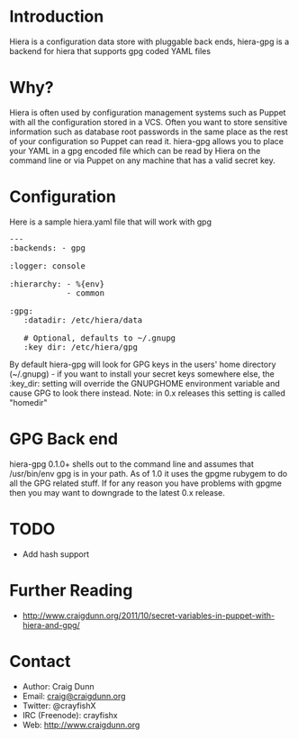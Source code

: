 Introduction
============

Hiera is a configuration data store with pluggable back ends, hiera-gpg is a backend for hiera that supports gpg coded YAML files

Why?
====

Hiera is often used by configuration management systems such as Puppet with all the configuration stored in a VCS.  Often you want to store sensitive information such as database root passwords in the same place as the rest of your configuration so Puppet can read it.  hiera-gpg allows you to place your YAML in a gpg encoded file which can be read by Hiera on the command line or via Puppet on any machine that has a valid secret key.

Configuration
=============
Here is a sample hiera.yaml file that will work with gpg

<pre>
---
:backends: - gpg

:logger: console

:hierarchy: - %{env}
            - common

:gpg:
   :datadir: /etc/hiera/data

   # Optional, defaults to ~/.gnupg
   :key_dir: /etc/hiera/gpg
</pre>


By default hiera-gpg will look for GPG keys in the users' home directory (~/.gnupg) - if you want to install your secret keys somewhere else, the :key_dir: setting will override the GNUPGHOME environment variable and cause GPG to look there instead.  Note: in 0.x releases this setting is called "homedir"


GPG Back end
============

hiera-gpg 0.1.0+ shells out to the command line and assumes that /usr/bin/env gpg is in your path.  As of 1.0 it uses the gpgme rubygem to do all the GPG related stuff.  If for any reason you have problems with gpgme then you may want to downgrade to the latest 0.x release.


TODO
====

* Add hash support


Further Reading
===============

* http://www.craigdunn.org/2011/10/secret-variables-in-puppet-with-hiera-and-gpg/

Contact
=======

* Author: Craig Dunn
* Email: craig@craigdunn.org
* Twitter: @crayfishX
* IRC (Freenode): crayfishx
* Web: http://www.craigdunn.org



